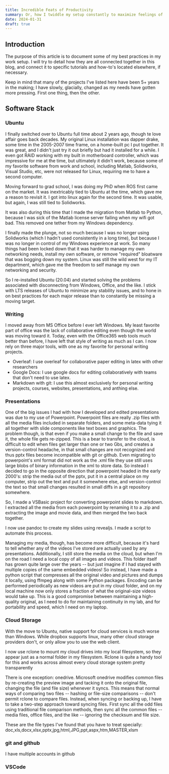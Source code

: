 ```yaml
---
title: Incredible Feats of Productivity
summary: Or, how I twiddle my setup constantly to maximize feelings of success
date: 2024-01-31
draft: true
---
```


## Introduction

The purpose of this article is to document some of my best practices in my work setup.  I will try to detail how they are all connected together in this blog, and connect it to specific tutorials and how-to's located elsewhere, if necessary.

Keep in mind that many of the projects I've listed here have been 5+ years in the making; I have slowly, glacially, changed as my needs have gotten more pressing.  First one thing, then the other.

## Software Stack

### Ubuntu

I finally switched over to Ubuntu full time about 2 years ago, though te love affair goes back decades.  My original Linux installation was dapper drake, some time in the 2005-2007 time frame, on a home-built pc I put together.  It was great, and I didn't just try it out briefly but had it installed for a while.  I even got RAID working with my built in motherboard controller, which was impressive for me at the time, but ultimately it didn't work, because some of my favorite software from work and school, including Matlab, Solidworks, Visual Studio, etc, were not released for Linux, requiring me to have a second computer.

Moving forward to grad school, I was doing my PhD when ROS first came on the market.  It was inextricably tied to Ubuntu at the time, which gave me a reason to revisit it.  I got into linux again for the second time.  It was usable, but again, I was still tied to Solidworks.

It was also during this time that I made the migration from Matlab to Python, because I was sick of the Matlab license server failing when my wifi got bad.  This removed one tether from my Windows dependency.

I finally made the plunge, not so much because I was no longer using Solidworks (which I hadn't used consistently in a long time), but because I was no longer in control of my Windows experience at work.  So many things had been locked down that it was harder to manage my own networking needs, install my own software, or remove "required" bloatware that was bogging down my system.  Linux was still the wild west for my IT department, which gave me the freedom to self manage my own networking and security.

So I re-installed Ubuntu (20.04) and started solving the problems associated with disconnecting from Windows, Office, and the like.  I stick with LTS releases of Ubuntu to minimize any stability issues, and to hone in on best practices for each major release than to constantly be missing a moving target.

### Writing

I moved away from MS Office before I ever left Windows.  My least favorite part of office was the lack of collaborative editing even though the world was moving toward it.  Today, even with the Office365 web tools much better than before, I have left that style of writing as much as I can.  I now rely on three major tools, with one as my favorite for personal writing projects.

* Overleaf: I use overleaf for collaborative paper editing in latex with other researchers
* Google Docs: I use google docs for editing collaboratively with teams that don't need to use latex.
* Markdown with git: I use this almost exclusively for personal writing projects, courses, websites, presentations, and anthing else.

### Presentations

One of the big issues I had with how I developed and edited presentations was due to my use of Powerpoint.  Powerpoint files are really .zip files with all the media files included in separate folders, and some meta-data tying it all together with slide components like text boxes and graphics.  The problem though, is that even if you make a small change to the file and save it, the whole file gets re-zipped.  This is a bear to transfer to the cloud, is difficult to edit when files get larger than one or two Gbs, and creates a version-control headache, in that small changes are not recognized and thus pptx files become incompatible with git or github.  Even migrating to powerpoint's xml format did not work as the .xml file they use still uses large blobs of binary information in the xml to store data.  So instead I decided to go in the opposite direction that powerpoint headed in the early 2000's: strip the media out of the pptx, put it in a central place on my computer, strip out the text and put it somewhere else, and version-control the text so that small changes resulted in small diffs in a git repository somewhere.  

So, I made a VSBasic project for converting powerpoint slides to markdown.  I extracted all the media from each powerpoint by renaming it to a .zip and extracting the image and movie data, and then merged the two back together.

I now use pandoc to create my slides using revealjs.  I made a script to automate this process.

Managing my media, though, has become more difficult, because it's hard to tell whether any of the videos I've stored are actually used by any presentations.  Additionally, I still store the media on the cloud, but when I'm on the road I need a local copy of all images and videos.  This folder itself has grown quite large over the years -- but just imagine if I had stayed with multiple copies of the same embedded videos!  So instead, I have made a python script that compresses all the original video and pictures and dumps it locally, using ffmpeg along with some Python packages.  Encoding can be performed periodically as new videos are put in my cloud folder, and on my local machine now only stores a fraction of what the original-size videos would take up.  This is a good compromise between maintaining a high-quality original, as I need to do for maintaining continuity in my lab, and for portability and speed, which I need on my laptop.

### Cloud Storage

With the move to Ubuntu, native support for cloud services is much worse than Windows.  While dropbox supports linux, many other cloud storage providers don't, or only allow you to use the web client.  

I now use rclone to mount my cloud drives into my local filesystem, so they appear just as a normal folder in my filesystem.  Rclone is quite a handy tool for this and works across almost every cloud storage system pretty transparently

There is one exception: onedrive.  Microsoft onedrive modifies common files by re-creating the preview image and tacking it onto the original file, changing the file (and file size) whenever it syncs.  This means that normal ways of comparing two files -- hashing or file-size comparisons -- don't permit rclone to compare files.  Instead, when syncing or backing up, I have to take a two-step approach toward syncing files.  First sync all the odd files using traditional file comparison methods, then sync all the common files -- media files, office files, and the like -- ignoring the checksum and file size.

These are the file types I've found that you have to treat specially: doc,xls,docx,xlsx,pptx,jpg,html,JPG,ppt,aspx,htm,MASTER,xlsm

### git and github

I have multiple accounts in github

### VSCode
